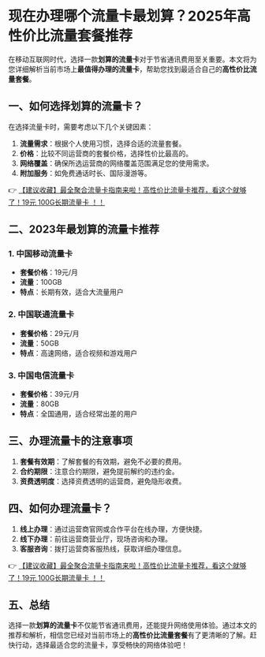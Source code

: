 # 现在办理哪个流量卡最划算？2025年高性价比流量套餐推荐

在移动互联网时代，选择一款**划算的流量卡**对于节省通讯费用至关重要。本文将为您详细解析当前市场上**最值得办理的流量卡**，帮助您找到最适合自己的**高性价比流量套餐**。

## 一、如何选择划算的流量卡？

在选择流量卡时，需要考虑以下几个关键因素：

1. **流量需求**：根据个人使用习惯，选择合适的流量套餐。
2. **价格**：比较不同运营商的套餐价格，选择性价比最高的。
3. **网络覆盖**：确保所选运营商的网络覆盖范围满足您的使用需求。
4. **附加服务**：如免费通话时长、国际漫游等。

👉 [【建议收藏】最全聚合流量卡指南来啦！高性价比流量卡推荐，看这个就够了！19元 100G长期流量卡 ！！](https://bit.ly/Liuliangka)

## 二、2023年最划算的流量卡推荐

### 1. 中国移动流量卡
- **套餐价格**：19元/月
- **流量**：100GB
- **特点**：长期有效，适合大流量用户

### 2. 中国联通流量卡
- **套餐价格**：29元/月
- **流量**：50GB
- **特点**：高速网络，适合视频和游戏用户

### 3. 中国电信流量卡
- **套餐价格**：39元/月
- **流量**：80GB
- **特点**：全国通用，适合经常出差的用户

## 三、办理流量卡的注意事项

1. **套餐有效期**：了解套餐的有效期，避免不必要的费用。
2. **合约期限**：注意合约期限，避免提前解约的违约金。
3. **资费透明度**：选择资费透明的运营商，避免隐形收费。

## 四、如何办理流量卡？

1. **线上办理**：通过运营商官网或合作平台在线办理，方便快捷。
2. **线下办理**：前往运营商营业厅，现场咨询和办理。
3. **客服咨询**：拨打运营商客服热线，获取详细办理信息。

👉 [【建议收藏】最全聚合流量卡指南来啦！高性价比流量卡推荐，看这个就够了！19元 100G长期流量卡 ！！](https://bit.ly/Liuliangka)

## 五、总结

选择一款**划算的流量卡**不仅能节省通讯费用，还能提升网络使用体验。通过本文的推荐和解析，相信您已经对当前市场上的**高性价比流量套餐**有了更清晰的了解。赶快行动，选择最适合您的流量卡，享受畅快的网络体验吧！